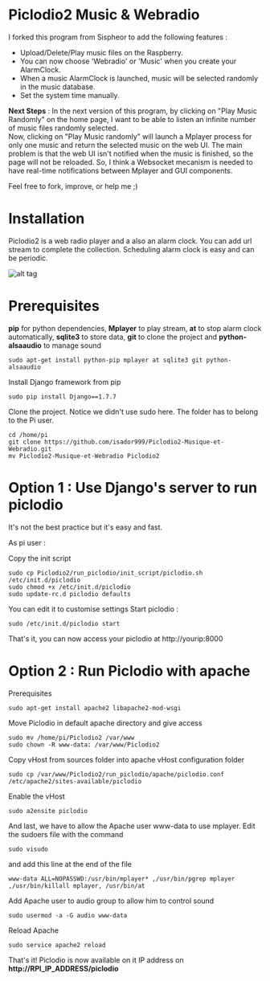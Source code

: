   Piclodio2 Music & Webradio
==============================

I forked this program from Sispheor to add the following features : 

 - Upload/Delete/Play music files on the Raspberry. 
 - You can now choose 'Webradio' or 'Music' when you create your AlarmClock. 
 - When a music AlarmClock is launched, music will be selected randomly in the music database.
 - Set the system time manually. 

__Next Steps__ : 
In the next version of this program, by clicking on "Play Music Randomly" on the home page, I want to be able to listen an infinite number of music files randomly selected.  
Now, clicking on "Play Music randomly" will launch a Mplayer process for only one music and return the selected music on the web UI. 
The main problem is that the web UI isn't notified when the music is finished, so the page will not be reloaded. 
So, I think a Websocket mecanism is needed to have real-time notifications between Mplayer and GUI components. 

Feel free to fork, improve, or help me ;) 


Installation
=========== 

Piclodio2 is a web radio player and a also an alarm clock. You can add url stream to complete the collection. Scheduling alarm clock is easy and can be periodic.

![alt tag](https://raw.github.com/Sispheor/Piclodio2/master/img/piclodio_music_home.png)

Prerequisites
==========

**pip** for python dependencies, **Mplayer** to play stream, **at** to stop alarm clock automatically, **sqlite3** to store data, **git** to clone the project and **python-alsaaudio** to manage sound

```
sudo apt-get install python-pip mplayer at sqlite3 git python-alsaaudio
```

Install Django framework from pip

```
sudo pip install Django==1.7.7
```

Clone the project. Notice we didn't use sudo here. The folder has to belong to the Pi user.
```
cd /home/pi
git clone https://github.com/isador999/Piclodio2-Musique-et-Webradio.git
mv Piclodio2-Musique-et-Webradio Piclodio2
```

Option 1 : Use Django's server to run piclodio
==========

It's not the best practice but it's easy and fast.

As pi user :

Copy the init script
```
sudo cp Piclodio2/run_piclodio/init_script/piclodio.sh /etc/init.d/piclodio
sudo chmod +x /etc/init.d/piclodio
sudo update-rc.d piclodio defaults
```
You can edit it to customise settings
Start piclodio :
```
sudo /etc/init.d/piclodio start
```
That's it, you can now access your piclodio at http://yourip:8000


Option 2 : Run Piclodio with apache
==========

Prerequisites
```
sudo apt-get install apache2 libapache2-mod-wsgi
```
Move Piclodio in default apache directory and give access
```
sudo mv /home/pi/Piclodio2 /var/www
sudo chown -R www-data: /var/www/Piclodio2
```
Copy vHost from sources folder into apache vHost configuration folder
```
sudo cp /var/www/Piclodio2/run_piclodio/apache/piclodio.conf /etc/apache2/sites-available/piclodio
```
Enable the vHost
```
sudo a2ensite piclodio
```
And last, we have to allow the Apache user www-data to use mplayer. Edit the sudoers file with the command
```
sudo visudo
```
and add this line at the end of the file
```
www-data ALL=NOPASSWD:/usr/bin/mplayer* ,/usr/bin/pgrep mplayer ,/usr/bin/killall mplayer, /usr/bin/at
```
Add Apache user to audio group to allow him to control sound
```
sudo usermod -a -G audio www-data
```
Reload Apache
```
sudo service apache2 reload
```

That's it! Piclodio is now available on it IP address on **http://RPI_IP_ADDRESS/piclodio**
